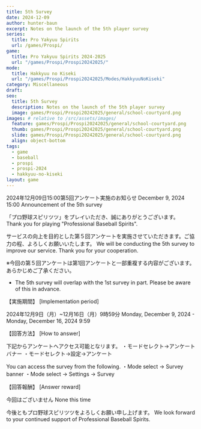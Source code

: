 ```yaml
---
title: 5th Survey
date: 2024-12-09
author: hunter-baun
excerpt: Notes on the launch of the 5th player survey
series:
  title: Pro Yakyuu Spirits
  url: /games/Prospi/
game: 
  title: Pro Yakyuu Spirits 2024-2025
  url: "/games/Prospi/Prospi20242025/"
mode: 
  title: Hakkyuu no Kiseki
  url: "/games/Prospi/Prospi20242025/Modes/HakkyuuNoKiseki"
category: Miscellaneous
draft: 
seo:
  title: 5th Survey
  description: Notes on the launch of the 5th player survey
  image: games/Prospi/Prospi20242025/general/school-courtyard.png
images: # relative to /src/assets/images/
  feature: games/Prospi/Prospi20242025/general/school-courtyard.png
  thumb: games/Prospi/Prospi20242025/general/school-courtyard.png
  slide: games/Prospi/Prospi20242025/general/school-courtyard.png
  align: object-bottom
tags:
  - game
  - baseball
  - prospi
  - prospi-2024
  - hakkyuu-no-kiseki
layout: game
---
```

<article class="prose max-w-xl lg:max-w-4xl lg:prose-lg">

2024年12月09日15:00第5回アンケート実施のお知らせ
December 9, 2024 15:00 Announcement of the 5th survey

「プロ野球スピリツツ」をプレイいただき、誠にありがとうございます。
Thank you for playing "Professional Baseball Spirits".

サービスの向上を目的とした第５回アンケートを実施させていただきます。ご協力の程、よろしくお願いいたします。
We will be conducting the 5th survey to improve our service. Thank you for your cooperation.

※今回の第５回アンケートは第1回アンケートと一部重複する内容がございます。あらかじめご了承ください。
* The 5th survey will overlap with the 1st survey in part. Please be aware of this in advance.

【実施期間】
[Implementation period]

2024年12月9日（月）~12月16日（月）9時59分
Monday, December 9, 2024 - Monday, December 16, 2024 9:59

【回答方法】
[How to answer]

下記からアンケートヘアクセス可能となリます。
・モードセレクト→アンケートバナー
・モードセレクト→設定→アンケート

You can access the survey from the following.
・Mode select → Survey banner
・Mode select → Settings → Survey

【回答報酬】
[Answer reward]

今回はございません
None this time

今後ともプロ野球スピリツツをよろしくお願い申し上げます。
We look forward to your continued support of Professional Baseball Spirits.
</article>
